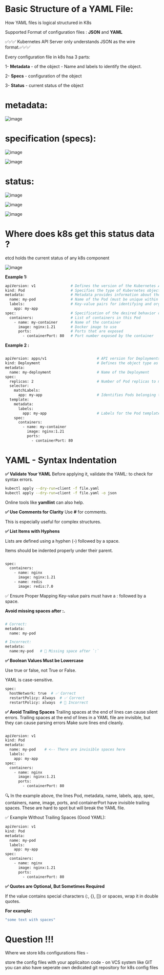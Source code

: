 
# Basic Structure of a YAML File:
How YAML files is logical structured in K8s

Supported Format of configuration files : **JSON** and **YAML**


✅✅✅ Kubernetes API Server only understands JSON as the wire format.✅✅✅

Every configuration file in k8s hsa 3 parts:

1- **Metadata** - of the object - Name and labels to identify the object.

2- **Specs** - configuration of the object

3- **Status** - current status of the object 

# **metadata:**

![image](https://github.com/user-attachments/assets/69ee44c4-acbc-4ae6-91e8-44b18b1598d2)



# **specification (specs):**

![image](https://github.com/user-attachments/assets/be0574e2-cc99-42d2-8da5-221d2a946a2c)



![image](https://github.com/user-attachments/assets/ec72da6c-2643-4514-b073-f9499eeffc48)


# **status:**

![image](https://github.com/user-attachments/assets/2e539451-4cda-49be-a380-73201178880b)

![image](https://github.com/user-attachments/assets/93a4de38-4ce5-4177-8213-10672ed69c0c)

![image](https://github.com/user-attachments/assets/b14bd64d-b69a-4263-a97f-dc475b7f766e)


# Where does k8s get this status data ?
etcd holds the current status of any k8s component

![image](https://github.com/user-attachments/assets/1d672092-cead-4b7a-8520-73440be81128)

**Example 1:**

```bash
apiVersion: v1                # Defines the version of the Kubernetes API being used
kind: Pod                     # Specifies the type of Kubernetes object (e.g., Pod, Service, Deployment)
metadata:                     # Metadata provides information about the object
  name: my-pod                # Name of the Pod (must be unique within the namespace)
  labels:                     # Key-value pairs for identifying and organizing objects
    app: my-app
spec:                         # Specification of the desired behavior of the object
  containers:                 # List of containers in this Pod
    - name: my-container      # Name of the container
      image: nginx:1.21       # Docker image to use
      ports:                  # Ports that are exposed
        - containerPort: 80   # Port number exposed by the container

```


**Example 2 :**

```bash

apiVersion: apps/v1                       # API version for Deployments
kind: Deployment                          # Defines the object type as a Deployment
metadata:
  name: my-deployment                     # Name of the Deployment
spec:
  replicas: 2                             # Number of Pod replicas to maintain
  selector:
    matchLabels:
      app: my-app                         # Identifies Pods belonging to this Deployment
  template:
    metadata:
      labels:
        app: my-app                       # Labels for the Pod template
    spec:
      containers:
        - name: my-container
          image: nginx:1.21
          ports:
            - containerPort: 80

```




# YAML -  Syntax Indentation

**✅  Validate Your YAML**
Before applying it, validate the YAML: to check for syntax errors.

```bash
kubectl apply --dry-run=client -f file.yaml 
kubectl apply --dry-run=client -f file.yaml -o json
```
Online tools like **yamllint** can also help.


**✅  Use Comments for Clarity**
Use **#** for comments.

This is especially useful for complex structures.



**✅  List Items with Hyphens**

Lists are defined using a hyphen (-) followed by a space.

Items should be indented properly under their parent.

```bash

spec:
  containers:
    - name: nginx
      image: nginx:1.21
    - name: redis
      image: redis:7.0

```

✅  Ensure Proper Mapping
Key-value pairs must have a : followed by a space.

**Avoid missing spaces after :.**

```bash

# Correct:
metadata:
  name: my-pod

# Incorrect:
metadata:
  name:my-pod   # 🚫 Missing space after `:`

```


**✅  Boolean Values Must be Lowercase**

Use true or false, not True or False.

YAML is case-sensitive.

```bash
spec:
  hostNetwork: true  # ✅ Correct
  restartPolicy: Always  # ✅ Correct
  restartPolicy: always  # 🚫 Incorrect

```


**✅  Avoid Trailing Spaces**
Trailing spaces at the end of lines can cause silent errors.
Trailing spaces at the end of lines in a YAML file are invisible, but they can cause parsing errors
Make sure lines end cleanly.


```bash

apiVersion: v1
kind: Pod   
metadata:    
  name: my-pod    # <-- There are invisible spaces here
  labels:         
    app: my-app   
spec:             
  containers:     
    - name: nginx    
      image: nginx:1.21    
      ports:         
        - containerPort: 80    
```

🔍 In the example above, the lines Pod, metadata, name, labels, app, spec, containers, name, image, ports, and containerPort have invisible trailing spaces. These are hard to spot but will break the YAML file.

✅ Example Without Trailing Spaces (Good YAML):

```bash
apiVersion: v1
kind: Pod
metadata:
  name: my-pod
  labels:
    app: my-app
spec:
  containers:
    - name: nginx
      image: nginx:1.21
      ports:
        - containerPort: 80

```



**✅  Quotes are Optional, But Sometimes Required**

If the value contains special characters (:, {}, []) or spaces, wrap it in double quotes.

**For example:**
```bash
"some text with spaces"
```


# Question !!!
Where we store k8s configurations files -  

store the config files with your applicaiton code - on VCS system  like GIT 
you can also have seperate own dedicated git repository for k8s config files




